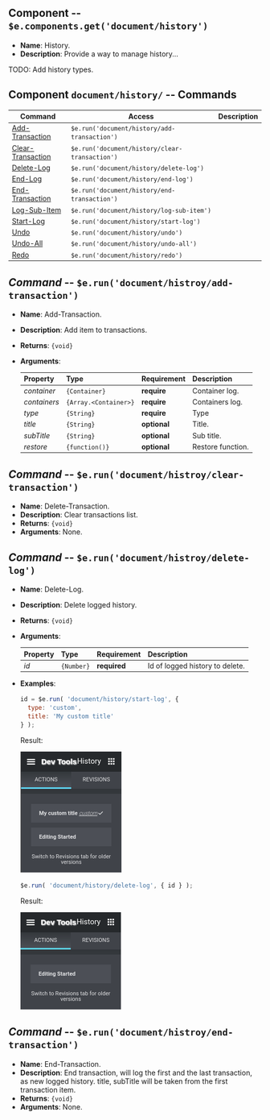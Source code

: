 
## Component -- `$e.components.get('document/history')`

*  **Name**: History.
*  **Description**: Provide a way to manage history...

TODO: Add history types.

## Component `document/history/` -- Commands
| Command                                                                | Access                                             | Description         
|------------------------------------------------------------------------|----------------------------------------------------|-----------------------------------------
| [Add-Transaction](#)                                                   | `$e.run('document/history/add-transaction')`       | 
| [Clear-Transaction](#)                                                 | `$e.run('document/history/clear-transaction')`     | 
| [Delete-Log](#)                                                        | `$e.run('document/history/delete-log')`            | 
| [End-Log](#)                                                           | `$e.run('document/history/end-log')`               | 
| [End-Transaction](#)                                                   | `$e.run('document/history/end-transaction')`       | 
| [Log-Sub-Item](#)                                                      | `$e.run('document/history/log-sub-item')`          | 
| [Start-Log](#)                                                         | `$e.run('document/history/start-log')`             | 
| [Undo](#)                                                              | `$e.run('document/history/undo')`                  | 
| [Undo-All](#)                                                          | `$e.run('document/history/undo-all')`              | 
| [Redo](#)                                                              | `$e.run('document/history/redo')`                  | 

## _Command_ -- `$e.run('document/histroy/add-transaction')`
*  **Name**: Add-Transaction.
*  **Description**: Add item to transactions.
*  **Returns**: `{void}`
*  **Arguments**: 

    | Property     | Type                  | Requirement   | Description |
    |---           |---                    |---            |---|
    | _container_  | `{Container}`         | **require**   | Container log.
    | _containers_ | `{Array.<Container>}` | **require**   | Containers log.
    | _type_       | `{String}`            | **require**   | Type
    | _title_      | `{String}`            | **optional**  | Title.
    | _subTitle_   | `{String}`            | **optional**  | Sub title.
    | _restore_    | `{function()}`         | **optional** | Restore function.

## _Command_ -- `$e.run('document/histroy/clear-transaction')`
*  **Name**: Delete-Transaction.
*  **Description**: Clear transactions list.
*  **Returns**: `{void}`
*  **Arguments**: None.

## _Command_ -- `$e.run('document/histroy/delete-log')`
*  **Name**: Delete-Log.
*  **Description**: Delete logged history.
*  **Returns**: `{void}`
*  **Arguments**: 

    | Property     | Type                  | Requirement   | Description |
    |---           |---                    |---            |---|
    | _id_         | `{Number}`            | **required**  | Id of logged history to delete.

*  **Examples**:
    ```javascript
    id = $e.run( 'document/history/start-log', { 
      type: 'custom',
      title: 'My custom title'
    } );
    ```
    Result:
    
    ![history-with-custom-title](../../../../../../images/edocument-history/history-with-custom-title.png)
    ```javascript
    $e.run( 'document/history/delete-log', { id } ); 
    ```
    Result:
    
    ![history-empty](../../../../../../images/edocument-history/history-empty.png)
    
## _Command_ -- `$e.run('document/histroy/end-transaction')`
*  **Name**: End-Transaction.
*  **Description**: End transaction, will log the first and the last transaction, as new logged history.
title, subTitle will be taken from the first transaction item.
*  **Returns**: `{void}`
*  **Arguments**: None.

